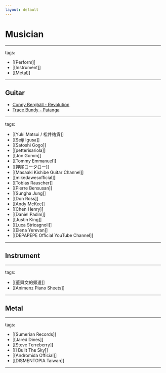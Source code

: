 ```yaml
---
layout: default
---
```


# Musician

---
tags:
  - [[Perform]]
  - [[Instrument]]
  - [[Metal]]
  
---

## Guitar
* [Conny Berghäll - Revolution](https://youtu.be/9r9ghRna95I)
* [Trace Bundy - Patanga](https://youtu.be/3DbjT8vFpro)

---
tags:
  - [[Yuki Matsui / 松井祐貴]]
  - [[Seiji Igusa]]
  - [[Satoshi Gogo]]
  - [[petterisariola]]
  - [[Jon Gomm]]
  - [[Tommy Emmanuel]]
  - [[押尾コータロー]]
  - [[Masaaki Kishibe Guitar Channel]]
  - [[mikedawesofficial]]
  - [[Tobias Rauscher]]
  - [[Pierre Bensusan]]
  - [[Sungha Jung]]
  - [[Don Ross]]
  - [[Andy McKee]]
  - [[Chen Henry]]
  - [[Daniel Padim]]
  - [[Justin King]]
  - [[Luca Stricagnoli]]
  - [[Elena Yerevan]]
  - [[DEPAPEPE Official YouTube Channel]]
  
---

## Instrument
---
tags:
  - [[董舜文的頻道]]
  - [[Animenz Piano Sheets]]
  
---

## Metal
---
tags:
  - [[Sumerian Records]]
  - [[Jared Dines]]
  - [[Steve Terreberry]]
  - [[I Built The Sky]]
  - [[Andromida Official]]
  - [[DISMENTOPIA Taiwan]]
  
---
